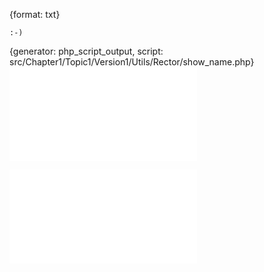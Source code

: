 {format: txt}
```
:-)
```

{generator: php_script_output, script: src/Chapter1/Topic1/Version1/Utils/Rector/show_name.php}
![](src/Chapter1/Topic1/Version1/Utils/Rector/show_name.php_script_output.txt)

![](src/Chapter1/Topic1/Version1/Utils/Rector/Example.php)
